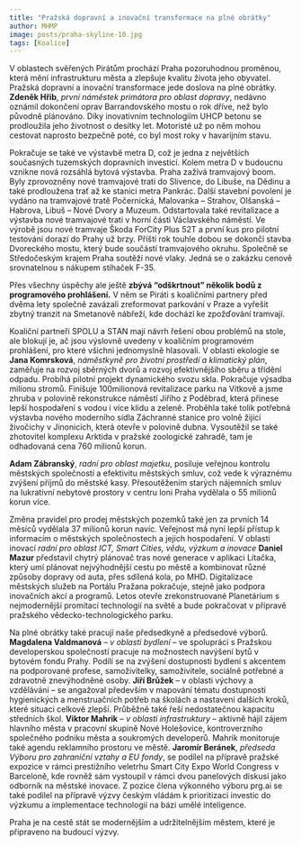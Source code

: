 ```yaml
---
title: "Pražská dopravní a inovační transformace na plné obrátky"
author: MHMP
image: posts/praha-skyline-10.jpg
tags: [Koalice]
---
```


V oblastech svěřených Pirátům prochází Praha pozoruhodnou proměnou, která mění infrastrukturu města a zlepšuje kvalitu života jeho obyvatel. Pražská dopravní a inovační transformace jede doslova na plné obrátky. **Zdeněk Hřib**, *první náměstek primátora pro oblast dopravy*, nedávno oznámil dokončení oprav Barrandovského mostu o rok dříve, než bylo původně plánováno. Díky inovativním technologiím UHCP betonu se prodloužila jeho životnost o desítky let. Motoristé už po něm mohou cestovat naprosto bezpečně poté, co byl most roky v havarijním stavu. 

Pokračuje se také ve výstavbě metra D, což je jedna z největších současných tuzemských dopravních investicí. Kolem metra D v budoucnu vznikne nová rozsáhlá bytová výstavba. Praha zažívá tramvajový boom. Byly zprovozněny nové tramvajové trati do Slivence, do Libuše, na Dědinu a také prodloužena trať až ke stanici metra Pankrác. Další stavební povolení je vydáno na tramvajové tratě Počernická, Malovanka – Strahov, Olšanská – Habrova, Libuš – Nové Dvory a Muzeum. Odstartovala také revitalizace a výstavba nové tramvajové trati v horní části Václavského náměstí. Ve výrobě jsou nové tramvaje Škoda ForCity Plus 52T a první kus pro pilotní testování dorazí do Prahy už brzy. Příští rok touhle dobou se dokončí stavba Dvoreckého mostu, který bude součástí tramvajového okruhu. Společně se Středočeským krajem Praha soutěží nové vlaky. Jedná se o zakázku cenově srovnatelnou s nákupem stíhaček F-35.

Přes všechny úspěchy ale ještě **zbývá “odškrtnout” několik bodů z programového prohlášení.** V něm se Piráti s koaličními partnery před dvěma lety společně zavázali zreformovat parkování v Praze a vyřešit zbytný tranzit na Smetanově nábřeží, kde dochází ke zpožďování tramvají.

Koaliční partneři SPOLU a STAN mají návrh řešení obou problémů na stole, ale blokují je, ač jsou výslovně uvedeny v koaličním programovém prohlášení, pro které všichni jednomyslně hlasovali.
V oblasti ekologie se **Jana Komrsková**, *náměstkyně pro životní prostředí a klimatický plán*, zaměřuje na rozvoj sběrných dvorů a rozvoj efektivnějšího sběru a třídění odpadu. Probíhá pilotní projekt dynamického svozu skla. Pokračuje výsadba milionu stromů. Finišuje 100milionová revitalizace parku na Vítkově a jsme zhruba v polovině rekonstrukce náměstí Jiřího z Poděbrad, která přinese lepší hospodaření s vodou i více klidu a zeleně. Proběhla také tolik potřebná výstavba nového moderního sídla Záchranné stanice pro volně žijící živočichy v Jinonicích, která otevře v polovině dubna. Vysoutěžil se také zhotovitel komplexu Arktida v pražské zoologické zahradě, tam je odhadovaná cena 760 milionů korun.  

**Adam Zábranský**, *radní pro oblast majetku*, posiluje veřejnou kontrolu městských společností a efektivitu městských smluv, což vede k výraznému zvýšení příjmů do městské kasy. Přesoutěžením starých nájemních smluv na lukrativní nebytové prostory v centru loni Praha vydělala o 55 milionů korun více​.

Změna pravidel pro prodej městských pozemků také jen za prvních 14 měsíců vydělala 37 milionů korun navíc. Veřejnost má nyní lepší přístup k informacím o městských společnostech a jejich hospodaření. 
V oblasti inovací *radní pro oblast ICT, Smart Cities, vědu, výzkum a inovace* **Daniel Mazur** představil chytrý plánovač tras nové generace v aplikaci Lítačka, který umí plánovat nejvýhodnější cestu po městě a kombinovat různé způsoby dopravy od auta, přes sdílená kola, po MHD. Digitalizace městských služeb na Portálu Pražana pokračuje, stejně jako podpora inovačních akcí a programů. Letos otevře zrekonstruované Planetárium s nejmodernější promítací technologií na světě a bude pokračovat v přípravě pražského vědecko-technologického parku. 

Na plné obrátky také pracují naše předsedkyně a předsedové výborů. **Magdalena Valdmanová** – *v oblasti bydlení* – ve spolupráci s Pražskou developerskou společností pracuje na možnostech navýšení bytů v bytovém fondu Prahy. Podílí se na zvýšení dostupnosti bydlení s akcentem na podporované profese, samoživitelky, samoživitele, sociálně potřebné a zdravotně znevýhodněné osoby. **Jiří Brůžek** – v oblasti výchovy a vzdělávání – se angažoval především v mapování tématu dostupnosti hygienických a menstruačních potřeb na školách a nastavení dalších kroků, které situaci celkově zlepší. Průběžně také řeší nedostatečnou kapacitu středních škol. **Viktor Mahrik** – *v oblasti infrastruktury* – aktivně hájil zájem hlavního města v pracovní skupině Nové Holešovice, kontroverzního společného podniku města a soukromých developerů. Mahrik monitoruje také agendu reklamního prostoru ve městě. **Jaromír Beránek**, *předseda Výboru pro zahraniční vztahy a EU fondy*, se podílel na přípravě pražské expozice v rámci prestižního veletrhu Smart City Expo World Congress v Barceloně, kde rovněž sám vystoupil v rámci dvou panelových diskusí jako odborník na městské inovace. Z pozice člena výkonného výboru prg.ai se také podílel na přípravě výzvy českým vládám k prioritizaci investic do výzkumu a implementace technologií na bázi umělé inteligence.

Praha je na cestě stát se modernějším a udržitelnějším městem, které je připraveno na budoucí výzvy. 

